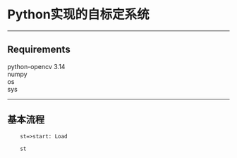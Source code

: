# Python实现的自标定系统

-----

## Requirements

python-opencv 3.14  
numpy  
os  
sys  

-----

## 基本流程

```flow
    st=>start: Load

    st
```